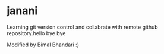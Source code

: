 # janani

Learning git version control and collabrate with remote github repository.hello bye bye


Modified by Bimal Bhandari :)
